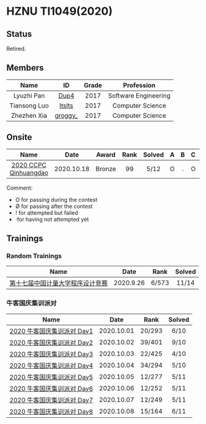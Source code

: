 # HZNU TI1049(2020)

## Status

Retired.

## Members

|     Name     |                      ID                      | Grade |      Profession      |
| :----------: | :------------------------------------------: | :---: | :------------------: |
|  Lyuzhi Pan  | [Dup4](https://codeforces.com/profile/Dup4)  | 2017  | Software Engineering |
| Tiansong Luo | [ltslts](https://codeforces.com/profile/lts) | 2017  |   Computer Science   |
| Zhezhen Xia  |                 [groggy\_]()                 | 2017  |   Computer Science   |

## Onsite

|                                   Name                                    |    Date    | Award  | Rank  | Solved |   A   |   B   |   C   |   D   |   E   |   F   |   G   |   H   |   I   |   J   |   K   |   L   |   M   |
| :-----------------------------------------------------------------------: | :--------: | :----: | :---: | :----: | :---: | :---: | :---: | :---: | :---: | :---: | :---: | :---: | :---: | :---: | :---: | :---: | :---: |
| [2020 CCPC Qinhuangdao](./2020/onsite/6th-CCPC-Qinhuangdao-Site/index.md) | 2020.10.18 | Bronze |  99   |  5/12  |   O   |   .   |   O   |   .   |   O   |   O   |   O   |   .   |   .   |   .   |   .   |   .   |

Comment:

* O for passing during the contest
* Ø for passing after the contest
* ! for attempted but failed
* ·for having not attempted yet

## Trainings

### Random Trainings

|                                        Name                                        |   Date    | Rank  | Solved |
| :--------------------------------------------------------------------------------: | :-------: | :---: | :----: |
| [第十七届中国计量大学程序设计竞赛](./2020/random-trainings/17th-cjlu-cpc/index.md) | 2020.9.26 | 6/573 | 11/14  |

### 牛客国庆集训派对

|                                          Name                                           |    Date    |  Rank  | Solved |
| :-------------------------------------------------------------------------------------: | :--------: | :----: | :----: |
| [2020 牛客国庆集训派对 Day1](./2020/nowcoder-national-day-training-party/day1/index.md) | 2020.10.01 | 20/293 |  6/10  |
| [2020 牛客国庆集训派对 Day2](./2020/nowcoder-national-day-training-party/day2/index.md) | 2020.10.02 | 39/401 |  9/10  |
| [2020 牛客国庆集训派对 Day3](./2020/nowcoder-national-day-training-party/day3/index.md) | 2020.10.03 | 22/425 |  4/10  |
| [2020 牛客国庆集训派对 Day4](./2020/nowcoder-national-day-training-party/day4/index.md) | 2020.10.04 | 34/294 |  5/10  |
| [2020 牛客国庆集训派对 Day5](./2020/nowcoder-national-day-training-party/day5/index.md) | 2020.10.05 | 12/277 |  5/11  |
| [2020 牛客国庆集训派对 Day6](./2020/nowcoder-national-day-training-party/day6/index.md) | 2020.10.06 | 12/252 |  5/11  |
| [2020 牛客国庆集训派对 Day7](./2020/nowcoder-national-day-training-party/day7/index.md) | 2020.10.07 | 12/249 |  5/11  |
|                             [2020 牛客国庆集训派对 Day8]()                              | 2020.10.08 | 15/164 |  6/11  |
